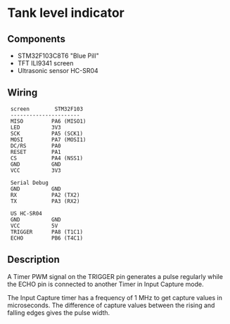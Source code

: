 # Tank level indicator

## Components

* STM32F103C8T6 "Blue Pill"
* TFT ILI9341 screen
* Ultrasonic sensor HC-SR04

## Wiring

```
 screen        STM32F103
 ----------------------
 MISO         PA6 (MISO1)
 LED          3V3
 SCK          PA5 (SCK1)
 MOSI         PA7 (MOSI1)
 DC/RS        PA0
 RESET        PA1
 CS           PA4 (NSS1)
 GND          GND
 VCC          3V3

 Serial Debug
 GND          GND
 RX           PA2 (TX2)
 TX           PA3 (RX2)

 US HC-SR04
 GND          GND
 VCC          5V
 TRIGGER      PA8 (T1C1)
 ECHO         PB6 (T4C1)
```

## Description

A Timer PWM signal on the TRIGGER pin generates a pulse regularly
while the ECHO pin is connected to another Timer in Input Capture mode.

The Input Capture timer has a frequency of 1 MHz to get capture values in
microseconds. The difference of capture values between the rising and falling
edges gives the pulse width.
